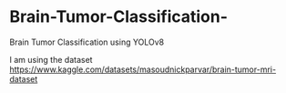 # Brain-Tumor-Classification-
Brain Tumor Classification using YOLOv8

I am using the dataset [https://www.kaggle.com/datasets/masoudnickparvar/brain-tumor-mri-dataset
](url)
